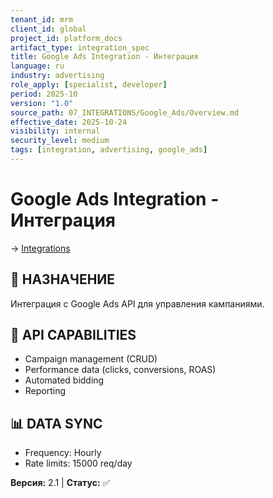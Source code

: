 ```yaml
---
tenant_id: mrm
client_id: global
project_id: platform_docs
artifact_type: integration_spec
title: Google Ads Integration - Интеграция
language: ru
industry: advertising
role_apply: [specialist, developer]
period: 2025-10
version: "1.0"
source_path: 07_INTEGRATIONS/Google_Ads/Overview.md
effective_date: 2025-10-24
visibility: internal
security_level: medium
tags: [integration, advertising, google_ads]
---
```


# Google Ads Integration - Интеграция

→ [Integrations](../_README.md)

## 🎯 НАЗНАЧЕНИЕ
Интеграция с Google Ads API для управления кампаниями.

## 🔗 API CAPABILITIES
- Campaign management (CRUD)
- Performance data (clicks, conversions, ROAS)
- Automated bidding
- Reporting

## 📊 DATA SYNC
- Frequency: Hourly
- Rate limits: 15000 req/day

**Версия:** 2.1 | **Статус:** ✅


